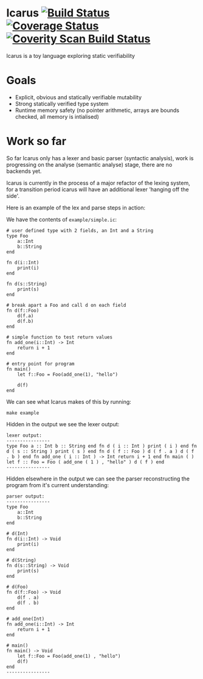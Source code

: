 # Icarus [![Build Status](https://travis-ci.org/mkfifo/icarus.svg?branch=master)](https://travis-ci.org/mkfifo/icarus) [![Coverage Status](https://coveralls.io/repos/mkfifo/icarus/badge.svg?branch=master)](https://coveralls.io/r/mkfifo/icarus?branch=master) <a href="https://scan.coverity.com/projects/4854"> <img alt="Coverity Scan Build Status" src="https://scan.coverity.com/projects/4854/badge.svg"/> </a>

Icarus is a toy language exploring static verifiability

Goals
=====

* Explicit, obvious and statically verifiable mutability
* Strong statically verified type system
* Runtime memory safety (no pointer arithmetic, arrays are bounds checked, all memory is intialised)

Work so far
===========

So far Icarus only has a lexer and basic parser (syntactic analysis),
work is progressing on the analyse (semantic analyse) stage,
there are no backends yet.

Icarus is currently in the process of a major refactor of the lexing system,
for a transition period icarus will have an additional lexer 'hanging off the side'.

Here is an example of the lex and parse steps in action:

We have the contents of `example/simple.ic`:


    # user defined type with 2 fields, an Int and a String
    type Foo
        a::Int
        b::String
    end

    fn d(i::Int)
        print(i)
    end

    fn d(s::String)
        print(s)
    end

    # break apart a Foo and call d on each field
    fn d(f::Foo)
        d(f.a)
        d(f.b)
    end

    # simple function to test return values
    fn add_one(i::Int) -> Int
        return i + 1
    end

    # entry point for program
    fn main()
        let f::Foo = Foo(add_one(1), "hello")

        d(f)
    end

We can see what Icarus makes of this by running:

    make example

Hidden in the output we see the lexer output:

    lexer output:
    ----------------
    type Foo a :: Int b :: String end fn d ( i :: Int ) print ( i ) end fn d ( s :: String ) print ( s ) end fn d ( f :: Foo ) d ( f . a ) d ( f . b ) end fn add_one ( i :: Int ) -> Int return i + 1 end fn main ( ) let f :: Foo = Foo ( add_one ( 1 ) , "hello" ) d ( f ) end
    ----------------

Hidden elsewhere in the output we can see the parser reconstructing the program from it's current understanding:

    parser output:
    ----------------
    type Foo
        a::Int
        b::String
    end

    # d(Int)
    fn d(i::Int) -> Void
        print(i)
    end

    # d(String)
    fn d(s::String) -> Void
        print(s)
    end

    # d(Foo)
    fn d(f::Foo) -> Void
        d(f . a)
        d(f . b)
    end

    # add_one(Int)
    fn add_one(i::Int) -> Int
        return i + 1
    end

    # main()
    fn main() -> Void
        let f::Foo = Foo(add_one(1) , "hello")
        d(f)
    end
    ----------------

